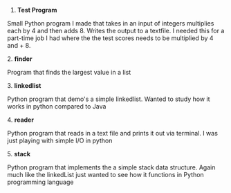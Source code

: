 1. <b>Test Program</b>
<p>Small Python program I made that takes in an input of integers multiplies each by 4 and then adds 8. Writes the output to a textfile. I needed this for a part-time job I had where the the test scores needs to be multiplied by 4 and + 8. </p>
2. <b>finder</b>
<br>
</p>Program that finds the largest value in a list</p>
3. <b>linkedlist</b>
<br>
<p>Python program that demo's a simple linkedlist. Wanted to study how it works in python compared to Java</p>
4. <b>reader</b>
<br>
<p>Python program that reads in a text file and prints it out via terminal. I was just playing with simple I/O in python</p>
5. <b>stack</b>
<br>
<p>Python program that implements the a simple stack data structure. Again much like the linkedList just wanted to see how it functions
in Python programming language<p>
